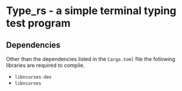 # Type_rs - a simple terminal typing test program

## Dependencies
Other than the dependencies listed in the `Cargo.toml` file the following libraries are required to compile.
* `libncurses-dev`
* `libncurses`
